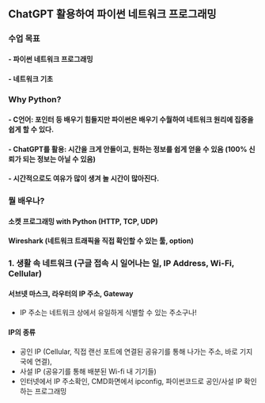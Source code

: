 ## ChatGPT 활용하여 파이썬 네트워크 프로그래밍
### 수업 목표
#### - 파이썬 네트워크 프로그래밍
#### - 네트워크 기초

### Why Python? 
#### - C언어: 포인터 등 배우기 힘들지만 파이썬은 배우기 수월하여 네트워크 원리에 집중을 쉽게 할 수 있다.
#### - ChatGPT를 활용: 시간을 크게 안들이고, 원하는 정보를 쉽게 얻을 수 있음 (100% 신뢰가 되는 정보는 아닐 수 있음)
#### - 시간적으로도 여유가 많이 생겨 놀 시간이 많아진다.

### 뭘 배우나?
#### 소켓 프로그래밍 with Python (HTTP, TCP, UDP)
#### Wireshark (네트워크 트래픽을 직접 확인할 수 있는 툴, option)

### 1. 생활 속 네트워크 (구글 접속 시 일어나는 일, IP Address, Wi-Fi, Cellular)
#### 서브넷 마스크, 라우터의 IP 주소, Gateway
- IP 주소는 네트워크 상에서 유일하게 식별할 수 있는 주소구나!
#### IP의 종류
- 공인 IP (Cellular, 직접 랜선 포트에 연결된 공유기를 통해 나가는 주소, 바로 기지국에 연결),
- 사설 IP (공유기를 통해 배분된 Wi-fi 내 기기들)
- 인터넷에서 IP 주소확인, CMD화면에서 ipconfig, 파이썬코드로 공인/사설 IP 확인하는 프로그래밍
